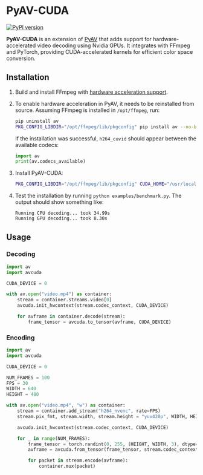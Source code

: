 # PyAV-CUDA
[![PyPI version](https://img.shields.io/pypi/v/avcuda)](https://pypi.org/project/avcuda/)

**PyAV-CUDA** is an extension of [PyAV](https://github.com/PyAV-Org/PyAV) that adds support for hardware-accelerated video decoding using Nvidia GPUs. It integrates with FFmpeg and PyTorch, providing CUDA-accelerated kernels for efficient color space conversion.

## Installation

1. Build and install FFmpeg with [hardware acceleration support](https://pytorch.org/audio/stable/build.ffmpeg.html).

2. To enable hardware acceleration in PyAV, it needs to be reinstalled from source. Assuming FFmpeg is installed in `/opt/ffmpeg`, run:
    ```bash
    pip uninstall av
    PKG_CONFIG_LIBDIR="/opt/ffmpeg/lib/pkgconfig" pip install av --no-binary av --no-cache
    ```
    If the installation was successful, `h264_cuvid` should appear between the available codecs:
    ```python
    import av
    print(av.codecs_available)
    ```

3. Install PyAV-CUDA:
    ```bash
    PKG_CONFIG_LIBDIR="/opt/ffmpeg/lib/pkgconfig" CUDA_HOME="/usr/local/cuda" pip install avcuda
    ```

4. Test the installation by running `python examples/benchmark.py`. The output should show something like:
    ```
    Running CPU decoding... took 34.99s
    Running GPU decoding... took 8.30s
    ```


## Usage

### Decoding

```python
import av
import avcuda

CUDA_DEVICE = 0

with av.open("video.mp4") as container:
    stream = container.streams.video[0]
    avcuda.init_hwcontext(stream.codec_context, CUDA_DEVICE)

    for avframe in container.decode(stream):
        frame_tensor = avcuda.to_tensor(avframe, CUDA_DEVICE)
```

### Encoding

```python
import av
import avcuda

CUDA_DEVICE = 0

NUM_FRAMES = 100
FPS = 30
WIDTH = 640
HEIGHT = 480

with av.open("video.mp4", "w") as container:
    stream = container.add_stream("h264_nvenc", rate=FPS)
    stream.pix_fmt, stream.width, stream.height = "yuv420p", WIDTH, HEIGHT

    avcuda.init_hwcontext(stream.codec_context, CUDA_DEVICE)

    for _ in range(NUM_FRAMES):
        frame_tensor = torch.randint(0, 255, (HEIGHT, WIDTH, 3), dtype=torch.uint8, device=CUDA_DEVICE)
        avframe = avcuda.from_tensor(frame_tensor, stream.codec_context) 

        for packet in stream.encode(avframe):
            container.mux(packet)
```
